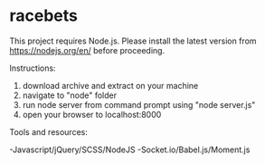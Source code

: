 # racebets

This project requires Node.js. Please install the latest version from https://nodejs.org/en/ before proceeding.

Instructions:

1. download archive and extract on your machine
2. navigate to "node" folder
3. run node server from command prompt using "node server.js"
4. open your browser to localhost:8000

Tools and resources:

-Javascript/jQuery/SCSS/NodeJS
-Socket.io/Babel.js/Moment.js
